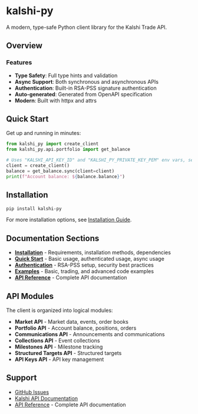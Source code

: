 # kalshi-py

A modern, type-safe Python client library for the Kalshi Trade API.

## Overview

### Features

- **Type Safety**: Full type hints and validation
- **Async Support**: Both synchronous and asynchronous APIs
- **Authentication**: Built-in RSA-PSS signature authentication
- **Auto-generated**: Generated from OpenAPI specification
- **Modern**: Built with httpx and attrs

## Quick Start

Get up and running in minutes:

```python
from kalshi_py import create_client
from kalshi_py.api.portfolio import get_balance

# Uses "KALSHI_API_KEY_ID" and "KALSHI_PY_PRIVATE_KEY_PEM" env vars, see Authenticate for more options
client = create_client()
balance = get_balance.sync(client=client)
print(f"Account balance: ${balance.balance}")
```

## Installation

```bash
pip install kalshi-py
```

For more installation options, see [Installation Guide](installation.md).

## Documentation Sections

- **[Installation](installation.md)** - Requirements, installation methods, dependencies
- **[Quick Start](quickstart.md)** - Basic usage, authenticated usage, async usage
- **[Authentication](authentication.md)** - RSA-PSS setup, security best practices
- **[Examples](examples.md)** - Basic, trading, and advanced code examples
- **[API Reference](api/client.md)** - Complete API documentation

## API Modules

The client is organized into logical modules:

- **Market API** - Market data, events, order books
- **Portfolio API** - Account balance, positions, orders
- **Communications API** - Announcements and communications
- **Collections API** - Event collections
- **Milestones API** - Milestone tracking
- **Structured Targets API** - Structured targets
- **API Keys API** - API key management

## Support

- [GitHub Issues](https://github.com/kalshi/kalshi-py/issues)
- [Kalshi API Documentation](https://docs.kalshi.com)
- [API Reference](api/client.md) - Complete API documentation
